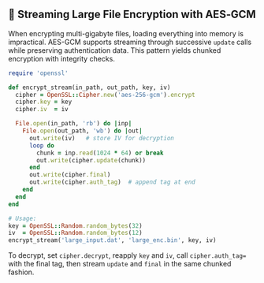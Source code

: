 ## 📂 Streaming Large File Encryption with AES‑GCM

When encrypting multi-gigabyte files, loading everything into memory is impractical. AES-GCM supports streaming through successive `update` calls while preserving authentication data. This pattern yields chunked encryption with integrity checks.

```ruby
require 'openssl'

def encrypt_stream(in_path, out_path, key, iv)
  cipher = OpenSSL::Cipher.new('aes-256-gcm').encrypt
  cipher.key = key
  cipher.iv  = iv

  File.open(in_path, 'rb') do |inp|
    File.open(out_path, 'wb') do |out|
      out.write(iv)   # store IV for decryption
      loop do
        chunk = inp.read(1024 * 64) or break
        out.write(cipher.update(chunk))
      end
      out.write(cipher.final)
      out.write(cipher.auth_tag)  # append tag at end
    end
  end
end

# Usage:
key = OpenSSL::Random.random_bytes(32)
iv  = OpenSSL::Random.random_bytes(12)
encrypt_stream('large_input.dat', 'large_enc.bin', key, iv)
```

To decrypt, set `cipher.decrypt`, reapply `key` and `iv`, call `cipher.auth_tag=` with the final tag, then stream `update` and `final` in the same chunked fashion.